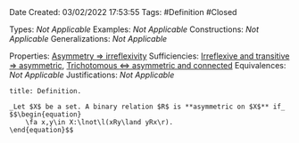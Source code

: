 <br />
<br />

Date Created: 03/02/2022 17:53:55
Tags: #Definition #Closed 

Types: _Not Applicable_
Examples: _Not Applicable_
Constructions: _Not Applicable_
Generalizations: _Not Applicable_

Properties: [Asymmetry $\Rightarrow$ irreflexivity](Asymmetry%20implies%20irreflexivity)
Sufficiencies: [Irreflexive and transitive $\Rightarrow$ asymmetric](Irreflexive%20and%20transitive%20implies%20asymmetric), [Trichotomous $\Leftrightarrow$ asymmetric and connected](Trichotomous%20iff%20asymmetric%20and%20connected)
Equivalences: _Not Applicable_
Justifications: _Not Applicable_

``` ad-Definition
title: Definition.

_Let $X$ be a set. A binary relation $R$ is **asymmetric on $X$** if_
$$\begin{equation}
    \fa x,y\in X:\lnot\l(xRy\land yRx\r).
\end{equation}$$

```
